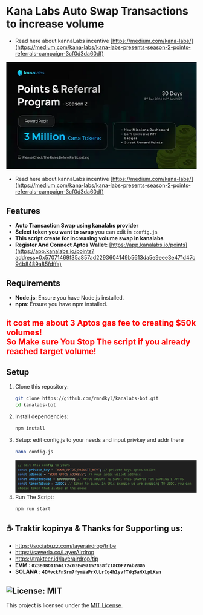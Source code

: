 # Kana Labs Auto Swap Transactions to increase volume
- Read here about kannaLabs incentive [https://medium.com/kana-labs/](https://medium.com/kana-labs/kana-labs-presents-season-2-points-referrals-campaign-3cf0d3da60df)

![banner](image-1.png)

- Read here about kannaLabs incentive [https://medium.com/kana-labs/](https://medium.com/kana-labs/kana-labs-presents-season-2-points-referrals-campaign-3cf0d3da60df)

## Features

- **Auto Transaction Swap using kanalabs provider**
- **Select token you want to swap** you can edit in `config.js`
- **This script create for increasing volume swap in kanalabs**
- **Register And Connect Aptos Wallet:** [https://app.kanalabs.io/points](https://app.kanalabs.io/points?address=0x57071469f35a857ad2293604149b5613da5e9eee3e471d47c94b8489a85fdffa)

## Requirements

- **Node.js**: Ensure you have Node.js installed.
- **npm**: Ensure you have npm installed.
<h2 style="color:red;">it cost me about 3 Aptos gas fee to creating $50k volumes! <br>
So Make sure You Stop The script if you already reached target volume!</h2>

## Setup

1. Clone this repository:
   ```bash
   git clone https://github.com/rmndkyl/kanalabs-bot.git
   cd kanalabs-bot
   ```
2. Install dependencies:
   ```bash
   npm install
   ```
3. Setup: edit config.js to your needs and input privkey and addr there
   ```bash
   nano config.js
   ```
    ![config.js](image.png)
4. Run The Script:
   ```bash
   npm run start
   ```

## ☕️ Traktir kopinya & Thanks for Supporting us:

- https://sociabuzz.com/layerairdrop/tribe
- https://saweria.co/LayerAirdrop
- https://trakteer.id/layerairdrop/tip
- **EVM : `0x3E0BD1156172c03E497157838f218CDF77Ab2885`**
- **SOLANA : `4DMvckFnSrm7fymVaPrXULrCq4h1yvfTWq5aHXLpLKsn`**

## ![License: MIT](https://img.shields.io/badge/License-MIT-yellow.svg)

This project is licensed under the [MIT License](LICENSE).
